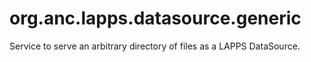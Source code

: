 # org.anc.lapps.datasource.generic
Service to serve an arbitrary directory of files as a LAPPS DataSource.
